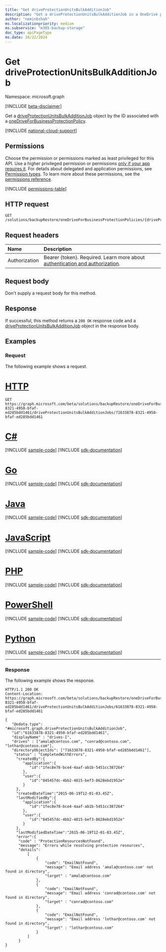```yaml
---
title: "Get driveProtectionUnitsBulkAdditionJob"
description: "Get a driveProtectionUnitsBulkAdditionJob in a OneDrive protection policy."
author: "neminbshah"
ms.localizationpriority: medium
ms.subservice: "m365-backup-storage"
doc_type: apiPageType
ms.date: 10/22/2024
---
```


# Get driveProtectionUnitsBulkAdditionJob

Namespace: microsoft.graph

[!INCLUDE [beta-disclaimer](../../includes/beta-disclaimer.md)]

Get a [driveProtectionUnitsBulkAdditionJob](../resources/driveprotectionunitsbulkadditionjob.md) object by the ID associated with a [oneDriveForBusinessProtectionPolicy](../resources/onedriveforbusinessprotectionpolicy.md).

[!INCLUDE [national-cloud-support](../../includes/global-only.md)]

## Permissions

Choose the permission or permissions marked as least privileged for this API. Use a higher privileged permission or permissions [only if your app requires it](/graph/permissions-overview#best-practices-for-using-microsoft-graph-permissions). For details about delegated and application permissions, see [Permission types](/graph/permissions-overview#permission-types). To learn more about these permissions, see the [permissions reference](/graph/permissions-reference).

<!-- { "blockType": "permissions", "name": "driveprotectionunitsbulkadditionjobs_get" } -->
[!INCLUDE [permissions-table](../includes/permissions/driveprotectionunitsbulkadditionjobs-get-permissions.md)]

## HTTP request

<!-- {
  "blockType": "ignored"
}
-->

``` http
GET /solutions/backupRestore/oneDriveForBusinessProtectionPolicies/{driveProtectionPolicyId}/driveProtectionUnitsBulkAdditionJobs/{driveProtectionUnitsBulkAdditionJobId}
```

## Request headers

|Name|Description|
|:---|:---|
|Authorization|Bearer {token}. Required. Learn more about [authentication and authorization](/graph/auth/auth-concepts).|

## Request body

Don't supply a request body for this method.

## Response

If successful, this method returns a `200 OK` response code and a [driveProtectionUnitsBulkAdditionJob](../resources/driveprotectionunitsbulkadditionjob.md) object in the response body.

## Examples

### Request

The following example shows a request.

# [HTTP](#tab/http)
<!-- {
  "blockType": "request",
  "name": "driveprotectionunitsbulkadditionjobs_get"
}
-->

``` http
GET https://graph.microsoft.com/beta/solutions/backupRestore/oneDriveForBusinessProtectionPolicies/71633878-8321-4950-bfaf-ed285bdd1461/driveProtectionUnitsBulkAdditionJobs/71633878-8321-4950-bfaf-ed285bdd1461
```

# [C#](#tab/csharp)
[!INCLUDE [sample-code](../includes/snippets/csharp/driveprotectionunitsbulkadditionjobs-get-csharp-snippets.md)]
[!INCLUDE [sdk-documentation](../includes/snippets/snippets-sdk-documentation-link.md)]

# [Go](#tab/go)
[!INCLUDE [sample-code](../includes/snippets/go/driveprotectionunitsbulkadditionjobs-get-go-snippets.md)]
[!INCLUDE [sdk-documentation](../includes/snippets/snippets-sdk-documentation-link.md)]

# [Java](#tab/java)
[!INCLUDE [sample-code](../includes/snippets/java/driveprotectionunitsbulkadditionjobs-get-java-snippets.md)]
[!INCLUDE [sdk-documentation](../includes/snippets/snippets-sdk-documentation-link.md)]

# [JavaScript](#tab/javascript)
[!INCLUDE [sample-code](../includes/snippets/javascript/driveprotectionunitsbulkadditionjobs-get-javascript-snippets.md)]
[!INCLUDE [sdk-documentation](../includes/snippets/snippets-sdk-documentation-link.md)]

# [PHP](#tab/php)
[!INCLUDE [sample-code](../includes/snippets/php/driveprotectionunitsbulkadditionjobs-get-php-snippets.md)]
[!INCLUDE [sdk-documentation](../includes/snippets/snippets-sdk-documentation-link.md)]

# [PowerShell](#tab/powershell)
[!INCLUDE [sample-code](../includes/snippets/powershell/driveprotectionunitsbulkadditionjobs-get-powershell-snippets.md)]
[!INCLUDE [sdk-documentation](../includes/snippets/snippets-sdk-documentation-link.md)]

# [Python](#tab/python)
[!INCLUDE [sample-code](../includes/snippets/python/driveprotectionunitsbulkadditionjobs-get-python-snippets.md)]
[!INCLUDE [sdk-documentation](../includes/snippets/snippets-sdk-documentation-link.md)]

---

### Response

The following example shows the response.

<!-- {
  "blockType": "response",
  "truncated": true,
  "@odata.type": "microsoft.graph.driveProtectionUnitsBulkAdditionJob"
}
-->

``` http
HTTP/1.1 200 OK
Content-Location: https://graph.microsoft.com/beta/solutions/backupRestore/oneDriveForBusinessProtectionPolicies/71633878-8321-4950-bfaf-ed285bdd1461/driveProtectionUnitsBulkAdditionJobs/61633878-8321-4950-bfaf-ed285bdd1461

{
   "@odata.type": "#microsoft.graph.driveProtectionUnitsBulkAdditionJob",
   "id":"61633878-8321-4950-bfaf-ed285bdd1461",
   "displayName" : "drives-I",
   "drives" : ["amala@contoso.com", "conrad@contoso.com", "lothar@contoso.com"],
   "directoryObjectIds": ["71633878-8321-4950-bfaf-ed285bdd1461"],
    "status" : "CompletedWithErrors",
     "createdBy":{
        "application":{
           "id":"1fec8e78-bce4-4aaf-ab1b-5451cc387264"
        },
        "user":{
           "id":"845457dc-4bb2-4815-bef3-8628ebd1952e"
        }
     },
     "createdDateTime":"2015-06-19T12-01-03.45Z",
     "lastModifiedBy":{
        "application":{
           "id":"1fec8e78-bce4-4aaf-ab1b-5451cc387264"
        },
        "user":{
           "id":"845457dc-4bb2-4815-bef3-8628ebd1952e"
        }
     },
     "lastModifiedDateTime":"2015-06-19T12-01-03.45Z",
     "error":{
      "code" : "ProtectionResourcesNotFound",
      "message": "Errors while resolving protection resources",
      "details": 
          [
              {
                  "code": "EmailNotFound",
                  "message": "Email address 'amala@contoso.com' not found in directory",
                  "target" : "amala@contoso.com"
              },
              {
                  "code": "EmailNotFound",
                  "message": "Email address 'conrad@contoso.com' not found in directory",
                  "target" : "conrad@contoso.com"
              },
              {
                  "code": "EmailNotFound",
                  "message": "Email address 'lothar@contoso.com' not found in directory",
                  "target" : "lothar@contoso.com"
              }
          ]   
      }
}
```
